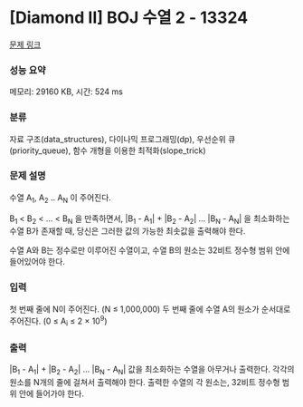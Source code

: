# [Diamond II] BOJ 수열 2 - 13324 

[문제 링크](https://www.acmicpc.net/problem/13324) 

### 성능 요약

메모리: 29160 KB, 시간: 524 ms

### 분류

자료 구조(data_structures), 다이나믹 프로그래밍(dp), 우선순위 큐(priority_queue), 함수 개형을 이용한 최적화(slope_trick)

### 문제 설명

<p>수열 A<sub>1</sub>, A<sub>2</sub> .. A<sub>N</sub> 이 주어진다.</p>

<p>B<sub>1</sub> < B<sub>2</sub> < ... < B<sub>N</sub> 을 만족하면서, |B<sub>1</sub> - A<sub>1</sub>| + |B<sub>2</sub> - A<sub>2</sub>| ... |B<sub>N</sub> - A<sub>N</sub>| 을 최소화하는 수열 B가 존재할 때, 당신은 그러한 값의 가능한 최솟값을 출력해야 한다.</p>

<p>수열 A와 B는 정수로만 이루어진 수열이고, 수열 B의 원소는 32비트 정수형 범위 안에 들어있어야 한다.</p>

### 입력 

 <p>첫 번째 줄에 N이 주어진다. (N ≤ 1,000,000) 두 번째 줄에 수열 A의 원소가 순서대로 주어진다. (0 ≤ A<sub>i</sub> ≤ 2 × 10<sup>9</sup>)</p>

### 출력 

 <p>|B<sub>1</sub> - A<sub>1</sub>| + |B<sub>2</sub> - A<sub>2</sub>| ... |B<sub>N</sub> - A<sub>N</sub>| 값을 최소화하는 수열을 아무거나 출력한다. 각각의 원소를 N개의 줄에 걸쳐서 출력해야 한다. 출력한 수열의 각 원소는, 32비트 정수형 범위 안에 들어가야 한다.</p>


